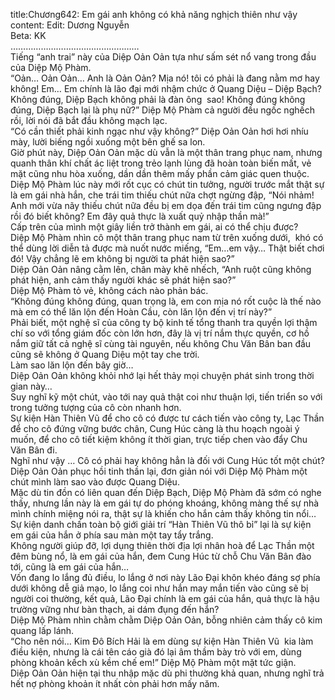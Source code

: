 title:Chương642: Em gái anh không có khả năng nghịch thiên như vậy
content:
Edit: Dương Nguyễn<br>Beta: KK<br>……………………………………………<br>Tiếng “anh trai” này của Diệp Oản Oản tựa như sấm sét nổ vang trong đầu của Diệp Mộ Phàm.<br>“Oản… Oản Oản… Anh là Oản Oản? Mịa nó! tôi có phải là đang nằm mơ hay không! Em… Em chính là lão đại mới nhậm chức ở Quang Diệu – Diệp Bạch? Không đúng, Diệp Bạch không phải là đàn ông  sao! Không đúng không đúng, Diệp Bạch lại là phụ nữ?” Diệp Mộ Phàm cả người đều ngốc nghếch rồi, lời nói đã bắt đầu không mạch lạc.<br>“Có cần thiết phải kinh ngạc như vậy không?” Diệp Oản Oản hơi hơi nhíu mày, lười biếng ngồi xuống một bên ghế sa lon.<br>Giờ phút này, Diệp Oản Oản mặc dù vẫn là một thân trang phục nam, nhưng quanh thân khí chất ác liệt trong trẻo lạnh lùng đã hoàn toàn biến mất, vẻ mặt cũng nhu hòa xuống, dần dần thêm mấy phần cảm giác quen thuộc.<br>Diệp Mộ Phàm lúc này mới rốt cục có chút tin tưởng, người trước mắt thật sự là em gái nhà hắn, che trái tim thiếu chút nữa chợt ngừng đập, “Nói nhảm! Anh mới vừa nãy thiếu chút nữa đều bị em dọa đến trái tim cũng ngưng đập rồi đó biết không? Em đây quả thực là xuất quỷ nhập thần mà!”<br>Cấp trên của mình một giây liền trở thành em gái, ai có thể chịu được?<br>Diệp Mộ Phàm nhìn cô một thân trang phục nam từ trên xuống dưới,  khó có thể dùng lời diễn tả được mà nuốt nước miếng, “Em…em vậy… Thật biết chơi đó! Vậy chẳng lẽ em không bị người ta phát hiện sao?”<br>Diệp Oản Oản nâng cằm lên, chân mày khẽ nhếch, “Anh ruột cũng không phát hiện, anh cảm thấy người khác sẽ phát hiện sao?”<br>Diệp Mộ Phàm tỏ vẻ, không cách nào phản bác.<br>“Không đúng không đúng, quan trọng là, em con mịa nó rốt cuộc là thế nào mà em có thể lăn lộn đến Hoàn Cầu, còn lăn lộn đến vị trí này?”<br>Phải biết, một nghệ sĩ của công ty bộ kinh tế tổng thanh tra quyền lợi thậm chí so với tổng giám đốc còn lớn hơn, đây là vị trí nắm thực quyền, cơ hồ nắm giữ tất cả nghệ sĩ cùng tài nguyên, nếu không Chu Văn Bân ban đầu cũng sẽ không ở Quang Diệu một tay che trời.<br>Làm sao lăn lộn đến bây giờ…<br>Diệp Oản Oản không khỏi nhớ lại hết thảy mọi chuyện phát sinh trong thời gian này…<br>Suy nghĩ kỹ một chút, vào tới nay quả thật coi như thuận lợi, tiến triển so với trong tưởng tượng của cô còn nhanh hơn.<br>Sự kiện Hàn Thiên Vũ để cho cô có được tư cách tiến vào công ty, Lạc Thần để cho cô đứng vững bước chân, Cung Húc càng là thu hoạch ngoài ý muốn, để cho cô tiết kiệm không ít thời gian, trực tiếp chen vào đẩy Chu Văn Bân đi.<br>Nghĩ như vậy … Cô có phải hay không hẳn là đối với Cung Húc tốt một chút?<br>Diệp Oản Oản phục hồi tinh thần lại, đơn giản nói với Diệp Mộ Phàm một chút mình làm sao vào được Quang Diệu.<br>Mặc dù tin đồn có liên quan đến Diệp Bạch, Diệp Mộ Phàm đã sớm có nghe thấy, nhưng lần này là em gái tự do phóng khoáng, không màng thế sự nhà mình chính miệng nói ra, thật sự là khiến cho hắn cảm thấy không tin nổi…<br>Sự kiện danh chấn toàn bộ giới giải trí “Hàn Thiên Vũ thô bỉ” lại là sự kiện em gái của hắn ở phía sau màn một tay tẩy trắng.<br>Không người giúp đỡ, lợi dụng thiên thời địa lợi nhân hoà để Lạc Thần một đêm bùng nổ, là em gái của hắn, đem Cung Húc từ chỗ Chu Văn Bân đào tới, cũng là em gái của hắn…<br>Vốn đang lo lắng đủ điều, lo lắng ở nơi này Lão Đại khôn khéo đáng sợ phía dưới không dễ giả mạo, lo lắng coi như hắn may mắn tiến vào cũng sẽ bị người coi thường, kết quả, Lão Đại chính là em gái của hắn, quả thực là hậu trường vững như bàn thạch, ai dám đụng đến hắn?<br>Diệp Mộ Phàm nhìn chằm chằm Diệp Oản Oản, bỗng nhiên cảm thấy cô kim quang lấp lánh.<br>“Cho nên nói… Kim Đô Bích Hải là em dùng sự kiện Hàn Thiên Vũ  kia làm điều kiện, nhưng là cái tên cáo già đó lại âm thầm bày trò với em, dùng phòng khoản kếch xù kềm chế em!” Diệp Mộ Phàm một mặt tức giận.<br>Diệp Oản Oản hiện tại thu nhập mặc dù phi thường khả quan, nhưng nghĩ trả hết nợ phòng khoản ít nhất còn phải hơn mấy năm.